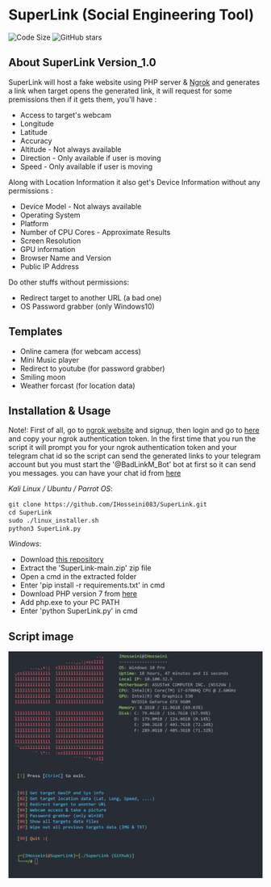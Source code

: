 # SuperLink (Social Engineering Tool)

![Code Size](https://img.shields.io/github/languages/code-size/IHosseini083/SuperLink) ![GitHub stars](https://img.shields.io/github/stars/IHosseini083/SuperLink)

## About SuperLink Version_1.0

SuperLink will host a fake website using PHP server & [Ngrok](https://ngrok.com)
and generates a link when target opens the generated link, it will
request for some premissions then if it gets them, you'll have :

- Access to target's webcam
- Longitude
- Latitude
- Accuracy
- Altitude - Not always available
- Direction - Only available if user is moving
- Speed - Only available if user is moving

Along with Location Information it also get's Device Information without any permissions :

- Device Model - Not always available
- Operating System
- Platform
- Number of CPU Cores - Approximate Results
- Screen Resolution
- GPU information
- Browser Name and Version
- Public IP Address

Do other stuffs without permissions:

- Redirect target to another URL (a bad one)
- OS Password grabber (only Windows10)

## Templates

- Online camera (for webcam access)
- Mini Music player
- Redirect to youtube (for password grabber)
- Smiling moon
- Weather forcast (for location data)

## Installation & Usage

Note!: First of all, go to [ngrok website](https://ngrok.com) and signup,
then login and go to [here](https://dashboard.ngrok.com/get-started/your-authtoken)
and copy your ngrok authentication token.
In the first time that you run the script it will prompt you
for your ngrok authentication token and your telegram chat id so
the script can send the generated links to your telegram account
but you must start the '@BadLinkM_Bot' bot at first so it can
send you messages.
you can have your chat id from [here](https://t.me/userinfobot)

_Kali Linux / Ubuntu / Parrot OS_:

```
git clone https://github.com/IHosseini083/SuperLink.git
cd SuperLink
sudo ./linux_installer.sh
python3 SuperLink.py
```

_Windows_:

- Download [this repository](https://github.com/IHosseini083/SuperLink/archive/refs/heads/main.zip)
- Extract the 'SuperLink-main.zip' zip file
- Open a cmd in the extracted folder
- Enter 'pip install -r requirements.txt' in cmd
- Download PHP version 7 from [here](https://windows.php.net/download#php-7.4)
- Add php.exe to your PC PATH
- Enter 'python SuperLink.py' in cmd

## Script image

![SuperLink_V1.0](https://github.com/IHosseini083/SuperLink/blob/main/ss/ss1.png "SuperLink version 1.0")

